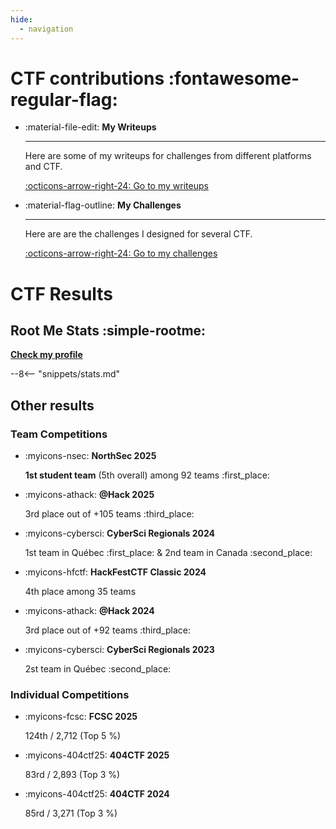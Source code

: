 ```yaml
---
hide:
  - navigation
---
```


# CTF contributions :fontawesome-regular-flag:

<div class="grid cards" markdown>

-   :material-file-edit: __My Writeups__

    ---

    Here are some of my writeups for challenges from different platforms and CTF.

    [:octicons-arrow-right-24: Go to my writeups](https://yxene.github.io/writeups/)

-   :material-flag-outline: __My Challenges__

    ---

    Here are are the challenges I designed for several CTF.

    [:octicons-arrow-right-24: Go to my challenges](https://yxene.github.io/my-challenges/)

</div>

# CTF Results

## Root Me Stats :simple-rootme:

__[Check my profile](https://www.root-me.org/Yxene)__

--8<-- "snippets/stats.md"

## Other results

### Team Competitions

<div class="grid cards" markdown>

-   :myicons-nsec: __NorthSec 2025__

    __1st student team__ (5th overall) among 92 teams :first_place:

-   :myicons-athack: __@Hack 2025__

    3rd place out of +105 teams :third_place:

-   :myicons-cybersci: __CyberSci Regionals 2024__

    1st team in Québec :first_place: & 2nd team in Canada :second_place:

-   :myicons-hfctf: __HackFestCTF Classic 2024__

    4th place among 35 teams

-   :myicons-athack: __@Hack 2024__

    3rd place out of +92 teams :third_place:

-   :myicons-cybersci: __CyberSci Regionals 2023__

    2st team in Québec :second_place:

</div>


### Individual Competitions

<div class="grid cards" markdown>

-   :myicons-fcsc: __FCSC 2025__

    124th / 2,712 (Top 5 %)

-   :myicons-404ctf25: __404CTF 2025__

    83rd / 2,893 (Top 3 %)

-   :myicons-404ctf25: __404CTF 2024__

    85rd / 3,271 (Top 3 %)

</div>
